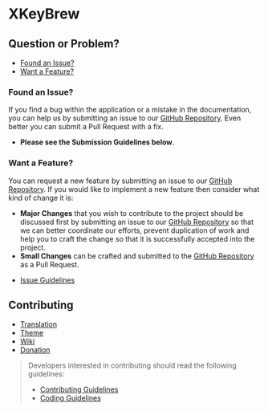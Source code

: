 [github]: https://github.com/Badisi/xkeybrew
[archive]: https://github.com/Badisi/xkeybrew/pulls

XKeyBrew
=========

## <a name="reports"></a> Question or Problem?

 - [Found an Issue?](#issue)
 - [Want a Feature?](#feature)

### <a name="issue"></a> Found an Issue?
If you find a bug within the application or a mistake in the documentation, you can help us by
submitting an issue to our [GitHub Repository][github]. Even better you can submit a Pull Request
with a fix.

* **Please see the Submission Guidelines below**.

### <a name="feature"></a> Want a Feature?
You can request a new feature by submitting an issue to our [GitHub Repository][github].
If you would like to implement a new feature then consider what kind of change it is:

* **Major Changes** that you wish to contribute to the project should be discussed first by
submitting an issue to our [GitHub Repository][github] so that we can better coordinate our efforts,
prevent duplication of work and help you to craft the change so that it is successfully accepted
into the project.
* **Small Changes** can be crafted and submitted to the [GitHub Repository][github] as a Pull Request.

- [Issue Guidelines](docs/guides/CONTRIBUTING.md#submit)


## <a name="contributing"></a> Contributing

- [Translation]()
- [Theme]()
- [Wiki]()
- [Donation]()

> Developers interested in contributing should read the following guidelines:
> - [Contributing Guidelines](docs/guides/CONTRIBUTING.md)
> - [Coding Guidelines](docs/guides/CODING.md)
